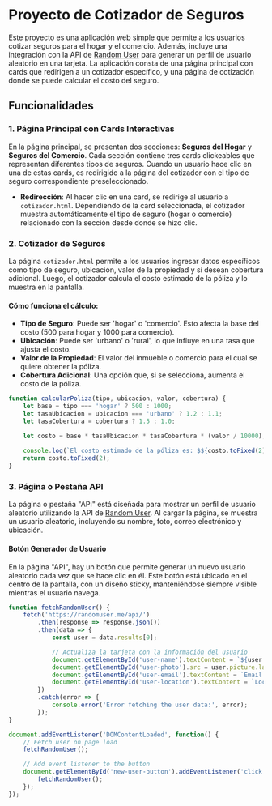 # Proyecto de Cotizador de Seguros

Este proyecto es una aplicación web simple que permite a los usuarios cotizar seguros para el hogar y el comercio. Además, incluye una integración con la API de [Random User](https://randomuser.me/) para generar un perfil de usuario aleatorio en una tarjeta. La aplicación consta de una página principal con cards que redirigen a un cotizador específico, y una página de cotización donde se puede calcular el costo del seguro.

## Funcionalidades

### 1. Página Principal con Cards Interactivas

En la página principal, se presentan dos secciones: **Seguros del Hogar** y **Seguros del Comercio**. Cada sección contiene tres cards clickeables que representan diferentes tipos de seguros. Cuando un usuario hace clic en una de estas cards, es redirigido a la página del cotizador con el tipo de seguro correspondiente preseleccionado.

- **Redirección**: Al hacer clic en una card, se redirige al usuario a `cotizador.html`. Dependiendo de la card seleccionada, el cotizador muestra automáticamente el tipo de seguro (hogar o comercio) relacionado con la sección desde donde se hizo clic.

### 2. Cotizador de Seguros

La página `cotizador.html` permite a los usuarios ingresar datos específicos como tipo de seguro, ubicación, valor de la propiedad y si desean cobertura adicional. Luego, el cotizador calcula el costo estimado de la póliza y lo muestra en la pantalla.

#### Cómo funciona el cálculo:

- **Tipo de Seguro**: Puede ser 'hogar' o 'comercio'. Esto afecta la base del costo (500 para hogar y 1000 para comercio).
- **Ubicación**: Puede ser 'urbano' o 'rural', lo que influye en una tasa que ajusta el costo.
- **Valor de la Propiedad**: El valor del inmueble o comercio para el cual se quiere obtener la póliza.
- **Cobertura Adicional**: Una opción que, si se selecciona, aumenta el costo de la póliza.

```javascript
function calcularPoliza(tipo, ubicacion, valor, cobertura) {
    let base = tipo === 'hogar' ? 500 : 1000;
    let tasaUbicacion = ubicacion === 'urbano' ? 1.2 : 1.1;
    let tasaCobertura = cobertura ? 1.5 : 1.0;

    let costo = base * tasaUbicacion * tasaCobertura * (valor / 10000);
    
    console.log(`El costo estimado de la póliza es: $${costo.toFixed(2)}`);
    return costo.toFixed(2);
}
```
### 3. Página o Pestaña API

La página o pestaña "API" está diseñada para mostrar un perfil de usuario aleatorio utilizando la API de [Random User](https://randomuser.me/). Al cargar la página, se muestra un usuario aleatorio, incluyendo su nombre, foto, correo electrónico y ubicación.

#### Botón Generador de Usuario

En la página "API", hay un botón que permite generar un nuevo usuario aleatorio cada vez que se hace clic en él. Este botón está ubicado en el centro de la pantalla, con un diseño sticky, manteniéndose siempre visible mientras el usuario navega.

```javascript
function fetchRandomUser() {
    fetch('https://randomuser.me/api/')
        .then(response => response.json())
        .then(data => {
            const user = data.results[0];

            // Actualiza la tarjeta con la información del usuario
            document.getElementById('user-name').textContent = `${user.name.first} ${user.name.last}`;
            document.getElementById('user-photo').src = user.picture.large;
            document.getElementById('user-email').textContent = `Email: ${user.email}`;
            document.getElementById('user-location').textContent = `Location: ${user.location.city}, ${user.location.country}`;
        })
        .catch(error => {
            console.error('Error fetching the user data:', error);
        });
}

document.addEventListener('DOMContentLoaded', function() {
    // Fetch user on page load
    fetchRandomUser();

    // Add event listener to the button
    document.getElementById('new-user-button').addEventListener('click', function() {
        fetchRandomUser();
    });
});
```
